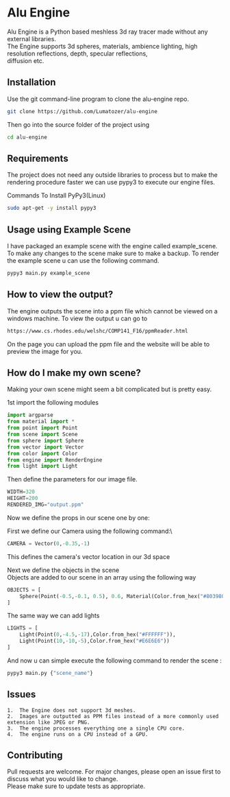 # Alu Engine

Alu Engine is a Python based meshless 3d ray tracer made without any external libraries.\
The Engine supports 3d spheres, materials, ambience lighting, high resolution reflections, depth, specular reflections,\
 diffusion etc.

## Installation

Use the git command-line program to clone the alu-engine repo.
```bash
git clone https://github.com/Lumatozer/alu-engine
```

Then go into the source folder of the project using
```bash
cd alu-engine
```

## Requirements
The project does not need any outside libraries to process but to make the rendering procedure faster we can use pypy3 to execute our engine files.

Commands To Install PyPy3(Linux)
```bash
sudo apt-get -y install pypy3
```

## Usage using Example Scene
I have packaged an example scene with the engine called example_scene.\
To make any changes to the scene make sure to make a backup.
To render the example scene u can use the following command.
```bash
pypy3 main.py example_scene
```
## How to view the output?
The engine outputs the scene into a ppm file which cannot be viewed on a windows machine.
To view the output u can go to 
```bash
https://www.cs.rhodes.edu/welshc/COMP141_F16/ppmReader.html
```
On the page you can upload the ppm file and the website will be able to preview the image for you.

## How do I make my own scene?
Making your own scene might seem a bit complicated but is pretty easy.

1st import the following modules
```python
import argparse
from material import *
from point import Point
from scene import Scene
from sphere import Sphere
from vector import Vector
from color import Color
from engine import RenderEngine
from light import Light
```
Then define the parameters for our image file.
```python
WIDTH=320
HEIGHT=200
RENDERED_IMG="output.ppm"
```
Now we define the props in our scene one by one:

First we define our Camera using the following command:\
```python
CAMERA = Vector(0,-0.35,-1)
```
This defines the camera's vector location in our 3d space

Next we define the objects in the scene\
Objects are added to our scene in an array using the following way
```python
OBJECTS = [
    Sphere(Point(-0.5,-0.1, 0.5), 0.6, Material(Color.from_hex("#803980")))
]
```
The same way we can add lights
```python
LIGHTS = [
    Light(Point(0,-4.5,-17),Color.from_hex("#FFFFFF")),
    Light(Point(10,-10,-5),Color.from_hex("#E6E6E6"))
]
```
And now u can simple execute the following command to render the scene :
```bash
pypy3 main.py {"scene_name"}
```
## Issues
```
1.  The Engine does not support 3d meshes.
2.  Images are outputted as PPM files instead of a more commonly used extension like JPEG or PNG.
3.  The engine processes everything one a single CPU core.
4.  The engine runs on a CPU instead of a GPU.
```
## Contributing
Pull requests are welcome. For major changes, please open an issue first to discuss what you would like to change.\
Please make sure to update tests as appropriate.

